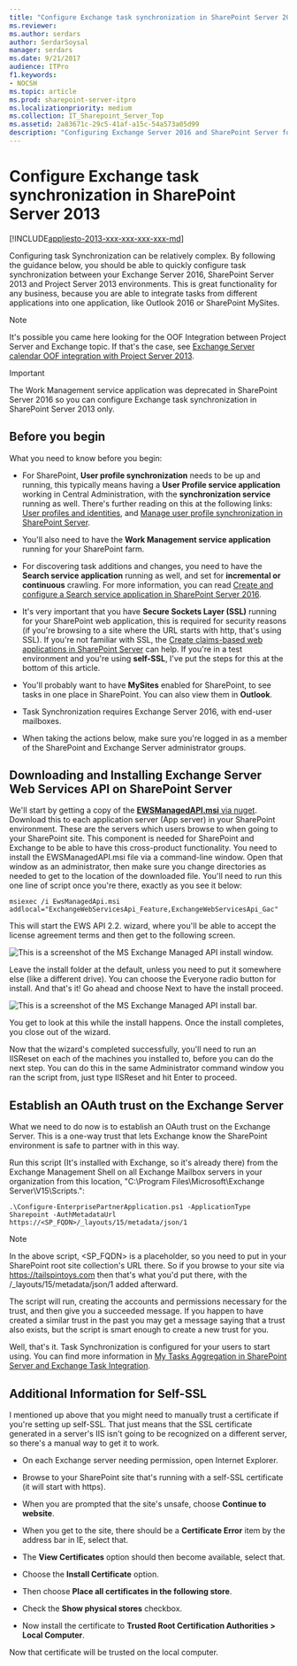 ```yaml
---
title: "Configure Exchange task synchronization in SharePoint Server 2013"
ms.reviewer: 
ms.author: serdars
author: SerdarSoysal
manager: serdars
ms.date: 9/21/2017
audience: ITPro
f1.keywords:
- NOCSH
ms.topic: article
ms.prod: sharepoint-server-itpro
ms.localizationpriority: medium
ms.collection: IT_Sharepoint_Server_Top
ms.assetid: 2a83671c-29c5-41af-a15c-54a573a05d99
description: "Configuring Exchange Server 2016 and SharePoint Server for task synchronization by using the SharePoint Server Task Synchronization feature."
---
```


# Configure Exchange task synchronization in SharePoint Server 2013

[!INCLUDE[appliesto-2013-xxx-xxx-xxx-xxx-md](../includes/appliesto-2013-xxx-xxx-xxx-xxx-md.md)]
  
Configuring task Synchronization can be relatively complex. By following the guidance below, you should be able to quickly configure task synchronization between your Exchange Server 2016, SharePoint Server 2013 and Project Server 2013 environments. This is great functionality for any business, because you are able to integrate tasks from different applications into one application, like Outlook 2016 or SharePoint MySites.
  
> [!NOTE]
> It's possible you came here looking for the OOF Integration between Project Server and Exchange topic. If that's the case, see [Exchange Server calendar OOF integration with Project Server 2013](/project/exchange-server-calendar-oof-integration-with-project-server-2013). 
  
> [!IMPORTANT]
> The Work Management service application was deprecated in SharePoint Server 2016 so you can configure Exchange task synchronization in SharePoint Server 2013 only. 
  
## Before you begin
<a name="begin"> </a>

What you need to know before you begin:
  
- For SharePoint, **User profile synchronization** needs to be up and running, this typically means having a **User Profile service application** working in Central Administration, with the **synchronization service** running as well. There's further reading on this at the following links: [User profiles and identities](user-profiles-and-identities.md), and [Manage user profile synchronization in SharePoint Server](manage-profile-synchronization.md).
    
- You'll also need to have the **Work Management service application** running for your SharePoint farm. 
    
- For discovering task additions and changes, you need to have the **Search service application** running as well, and set for **incremental or continuous** crawling. For more information, you can read [Create and configure a Search service application in SharePoint Server 2016](../search/create-and-configure-a-search-service-application.md).
    
- It's very important that you have **Secure Sockets Layer (SSL)** running for your SharePoint web application, this is required for security reasons (if you're browsing to a site where the URL starts with http, that's using SSL). If you're not familiar with SSL, the [Create claims-based web applications in SharePoint Server](/previous-versions/office/sharepoint-server-2010/ee806885(v=office.14)) can help. If you're in a test environment and you're using **self-SSL**, I've put the steps for this at the bottom of this article. 
    
- You'll probably want to have **MySites** enabled for SharePoint, to see tasks in one place in SharePoint. You can also view them in **Outlook**.
    
- Task Synchronization requires Exchange Server 2016, with end-user mailboxes.
    
- When taking the actions below, make sure you're logged in as a member of the SharePoint and Exchange Server administrator groups.
    
## Downloading and Installing Exchange Server Web Services API on SharePoint Server
<a name="begin"> </a>

We'll start by getting a copy of the [**EWSManagedAPI.msi** via nuget](https://github.com/OfficeDev/ews-managed-api/blob/master/README.md). Download this to each application server (App server) in your SharePoint environment. These are the servers which users browse to when going to your SharePoint site. This component is needed for SharePoint and Exchange to be able to have this cross-product functionality. You need to install the EWSManagedAPI.msi file via a command-line window. Open that window as an administrator, then make sure you change directories as needed to get to the location of the downloaded file. You'll need to run this one line of script once you're there, exactly as you see it below:
  
```
msiexec /i EwsManagedApi.msi addlocal="ExchangeWebServicesApi_Feature,ExchangeWebServicesApi_Gac"
```

This will start the EWS API 2.2. wizard, where you'll be able to accept the license agreement terms and then get to the following screen.
  
![This is a screenshot of the MS Exchange Managed API install window.](../media/EWS_ManagedAPI_Install1.png)
  
Leave the install folder at the default, unless you need to put it somewhere else (like a different drive). You can choose the Everyone radio button for install. And that's it! Go ahead and choose Next to have the install proceed.
  
![This is a screenshot of the MS Exchange Managed API install bar.](../media/EWS_ManagedAPI_Install2.png)
  
You get to look at this while the install happens. Once the install completes, you close out of the wizard.
  
Now that the wizard's completed successfully, you'll need to run an IISReset on each of the machines you installed to, before you can do the next step. You can do this in the same Administrator command window you ran the script from, just type IISReset and hit Enter to proceed.
  
## Establish an OAuth trust on the Exchange Server
<a name="begin"> </a>

What we need to do now is to establish an OAuth trust on the Exchange Server. This is a one-way trust that lets Exchange know the SharePoint environment is safe to partner with in this way.
  
Run this script (It's installed with Exchange, so it's already there) from the Exchange Management Shell on all Exchange Mailbox servers in your organization from this location, "C:\Program Files\Microsoft\Exchange Server\V15\Scripts.":
  
```
.\Configure-EnterprisePartnerApplication.ps1 -ApplicationType Sharepoint -AuthMetadataUrl https://<SP_FQDN>/_layouts/15/metadata/json/1
```

> [!NOTE]
> In the above script, \<SP_FQDN\> is a placeholder, so you need to put in your SharePoint root site collection's URL there. So if you browse to your site via https://tailspintoys.com then that's what you'd put there, with the /_layouts/15/metadata/json/1 added afterward. 
  
The script will run, creating the accounts and permissions necessary for the trust, and then give you a succeeded message. If you happen to have created a similar trust in the past you may get a message saying that a trust also exists, but the script is smart enough to create a new trust for you.
  
Well, that's it. Task Synchronization is configured for your users to start using. You can find more information in [My Tasks Aggregation in SharePoint Server and Exchange Task Integration](https://go.microsoft.com/fwlink/p/?LinkId=299837).
  
## Additional Information for Self-SSL
<a name="begin"> </a>

I mentioned up above that you might need to manually trust a certificate if you're setting up self-SSL. That just means that the SSL certificate generated in a server's IIS isn't going to be recognized on a different server, so there's a manual way to get it to work.
  
- On each Exchange server needing permission, open Internet Explorer.
    
- Browse to your SharePoint site that's running with a self-SSL certificate (it will start with https).
    
- When you are prompted that the site's unsafe, choose **Continue to website**. 
    
- When you get to the site, there should be a **Certificate Error** item by the address bar in IE, select that. 
    
- The **View Certificates** option should then become available, select that. 
    
- Choose the **Install Certificate** option. 
    
- Then choose **Place all certificates in the following store**. 
    
- Check the **Show physical stores** checkbox. 
    
- Now install the certificate to **Trusted Root Certification Authorities \> Local Computer**. 
    
Now that certificate will be trusted on the local computer.
  

